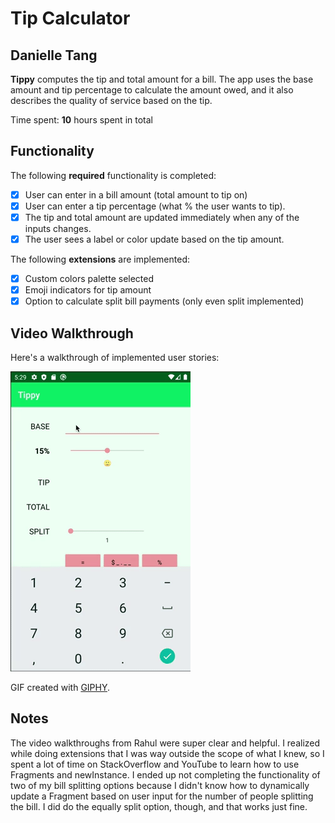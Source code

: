# Tip Calculator 

## Danielle Tang

**Tippy** computes the tip and total amount for a bill. The app uses the base amount and tip percentage to calculate the amount owed, and it also describes the quality of service based on the tip.

Time spent: **10** hours spent in total

## Functionality 

The following **required** functionality is completed:

* [X] User can enter in a bill amount (total amount to tip on)
* [X] User can enter a tip percentage (what % the user wants to tip).
* [X] The tip and total amount are updated immediately when any of the inputs changes.
* [X] The user sees a label or color update based on the tip amount. 

The following **extensions** are implemented:

* [X] Custom colors palette selected
* [X] Emoji indicators for tip amount
* [X] Option to calculate split bill payments (only even split implemented)

## Video Walkthrough

Here's a walkthrough of implemented user stories:

<img src='https://github.com/danielletang/CS194A-assignment1/blob/main/Tippy%20Walkthrough.gif' title='Tippy Walkthrough' width='' alt='Video Walkthrough' />

GIF created with [GIPHY](http://www.giphy.com).

## Notes

The video walkthroughs from Rahul were super clear and helpful. I realized while doing extensions
that I was way outside the scope of what I knew, so I spent a lot of time on StackOverflow and YouTube
to learn how to use Fragments and newInstance. I ended up not completing the functionality of two of
my bill splitting options because I didn't know how to dynamically update a Fragment based on user
input for the number of people splitting the bill. I did do the equally split option, though, and
that works just fine.